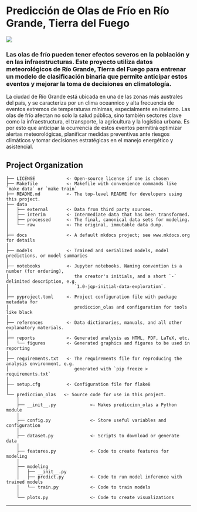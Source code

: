 # Predicción de Olas de Frío en Río Grande, Tierra del Fuego

<a target="_blank" href="https://cookiecutter-data-science.drivendata.org/">
    <img src="https://img.shields.io/badge/CCDS-Project%20template-328F97?logo=cookiecutter" />
</a>

### Las olas de frío pueden tener efectos severos en la población y en las infraestructuras. Este proyecto utiliza datos meteorológicos de Río Grande, Tierra del Fuego para entrenar un modelo de clasificación binaria que permite anticipar estos eventos y mejorar la toma de decisiones en climatología.

La ciudad de Río Grande está ubicada en una de las zonas más australes del país, y se caracteriza por un clima oceannico y alta frecuencia de eventos extremos de temperaturas mínimas, especialmente en invierno. Las olas de frío afectan no solo la salud pública, sino también sectores clave como la infraestructura, el transporte, la agricultura y la logística urbana. Es por esto que anticipar la ocurrencia de estos eventos permitirá optimizar alertas meteorológicas, planificar medidas preventivas ante riesgos climáticos y tomar decisiones estratégicas en el manejo energético y asistencial.
## Project Organization

```
├── LICENSE            <- Open-source license if one is chosen
├── Makefile           <- Makefile with convenience commands like `make data` or `make train`
├── README.md          <- The top-level README for developers using this project.
├── data
│   ├── external       <- Data from third party sources.
│   ├── interim        <- Intermediate data that has been transformed.
│   ├── processed      <- The final, canonical data sets for modeling.
│   └── raw            <- The original, immutable data dump.
│
├── docs               <- A default mkdocs project; see www.mkdocs.org for details
│
├── models             <- Trained and serialized models, model predictions, or model summaries
│
├── notebooks          <- Jupyter notebooks. Naming convention is a number (for ordering),
│                         the creator's initials, and a short `-` delimited description, e.g.
│                         `1.0-jqp-initial-data-exploration`.
│
├── pyproject.toml     <- Project configuration file with package metadata for 
│                         prediccion_olas and configuration for tools like black
│
├── references         <- Data dictionaries, manuals, and all other explanatory materials.
│
├── reports            <- Generated analysis as HTML, PDF, LaTeX, etc.
│   └── figures        <- Generated graphics and figures to be used in reporting
│
├── requirements.txt   <- The requirements file for reproducing the analysis environment, e.g.
│                         generated with `pip freeze > requirements.txt`
│
├── setup.cfg          <- Configuration file for flake8
│
└── prediccion_olas   <- Source code for use in this project.
    │
    ├── __init__.py             <- Makes prediccion_olas a Python module
    │
    ├── config.py               <- Store useful variables and configuration
    │
    ├── dataset.py              <- Scripts to download or generate data
    │
    ├── features.py             <- Code to create features for modeling
    │
    ├── modeling                
    │   ├── __init__.py 
    │   ├── predict.py          <- Code to run model inference with trained models          
    │   └── train.py            <- Code to train models
    │
    └── plots.py                <- Code to create visualizations
```

--------

